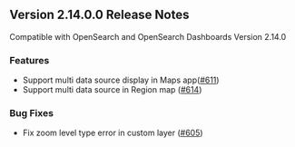 ## Version 2.14.0.0 Release Notes
Compatible with OpenSearch and OpenSearch Dashboards Version 2.14.0

### Features
* Support multi data source display in Maps app([#611](https://github.com/opensearch-project/dashboards-maps/pull/611))
* Support multi data source in Region map ([#614](https://github.com/opensearch-project/dashboards-maps/pull/614))
### Bug Fixes
* Fix zoom level type error in custom layer ([#605](https://github.com/opensearch-project/dashboards-maps/pull/605))